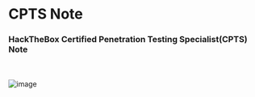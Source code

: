# CPTS Note

### HackTheBox Certified Penetration Testing Specialist(CPTS) Note
<br/><br/>
![image](https://github.com/user-attachments/assets/ca0ee51c-1978-4cae-9805-cc0e4094ea32)
